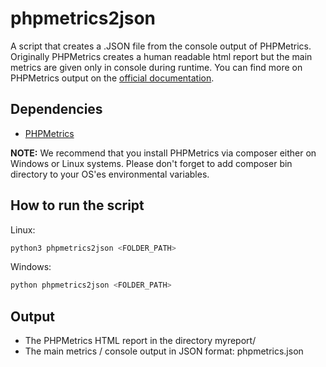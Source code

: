 # phpmetrics2json

A script that creates a .JSON file from the console output of PHPMetrics. Originally PHPMetrics creates a human readable html report but the main metrics are given only in console during runtime. You can find more on PHPMetrics output on the [official documentation](https://github.com/phpmetrics/PhpMetrics).

## Dependencies

- [PHPMetrics](https://github.com/phpmetrics/PhpMetrics)

__NOTE:__ We recommend that you install PHPMetrics via composer either on Windows or Linux systems. Please don't forget to add composer bin directory to your OS'es environmental variables.

## How to run the script

Linux:

```python
python3 phpmetrics2json <FOLDER_PATH>
```

Windows:

```python 
python phpmetrics2json <FOLDER_PATH>
```

## Output

- The PHPMetrics HTML report in the directory myreport/
- The main metrics / console output in JSON format: phpmetrics.json